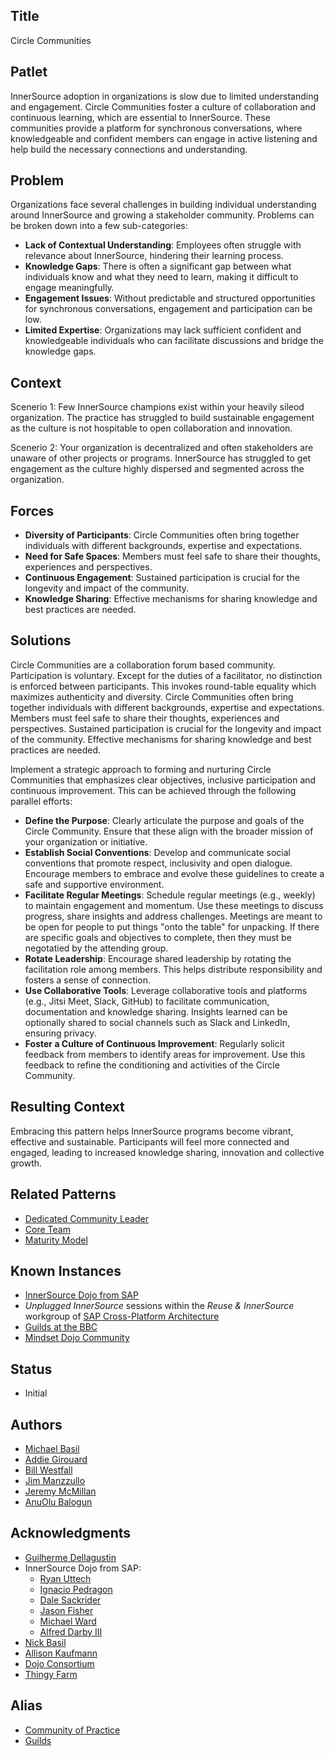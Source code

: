 ## Title

Circle Communities

## Patlet

InnerSource adoption in organizations is slow due to limited understanding and engagement. Circle Communities foster a culture of collaboration and continuous learning, which are essential to InnerSource. These communities provide a platform for synchronous conversations, where knowledgeable and confident members can engage in active listening and help build the necessary connections and understanding.

## Problem

Organizations face several challenges in building individual understanding around InnerSource and growing a stakeholder community. Problems can be broken down into a few sub-categories:

* **Lack of Contextual Understanding**: Employees often struggle with relevance about InnerSource, hindering their learning process.
* **Knowledge Gaps**: There is often a significant gap between what individuals know and what they need to learn, making it difficult to engage meaningfully.
* **Engagement Issues**: Without predictable and structured opportunities for synchronous conversations, engagement and participation can be low.
* **Limited Expertise**: Organizations may lack sufficient confident and knowledgeable individuals who can facilitate discussions and bridge the knowledge gaps.

## Context

Scenerio 1: Few InnerSource champions exist within your heavily sileod organization. The practice has struggled to build sustainable engagement as the culture is not hospitable to open collaboration and innovation.

Scenerio 2: Your organization is decentralized and often stakeholders are unaware of other projects or programs. InnerSource has struggled to get engagement as the culture highly dispersed and segmented across the organization.

## Forces

* **Diversity of Participants**: Circle Communities often bring together individuals with different backgrounds, expertise and expectations.
* **Need for Safe Spaces**: Members must feel safe to share their thoughts, experiences and perspectives.
* **Continuous Engagement**: Sustained participation is crucial for the longevity and impact of the community.
* **Knowledge Sharing**: Effective mechanisms for sharing knowledge and best practices are needed.

## Solutions

Circle Communities are a collaboration forum based community. Participation is voluntary. Except for the duties of a facilitator, no distinction is enforced between participants. This invokes round-table equality which maximizes authenticity and diversity. Circle Communities often bring together individuals with different backgrounds, expertise and expectations.  Members must feel safe to share their thoughts, experiences and perspectives.  Sustained participation is crucial for the longevity and impact of the community.  Effective mechanisms for sharing knowledge and best practices are needed.

Implement a strategic approach to forming and nurturing Circle Communities that emphasizes clear objectives, inclusive participation and continuous improvement.  This can be achieved through the following parallel efforts:

* **Define the Purpose**: Clearly articulate the purpose and goals of the Circle Community.  Ensure that these align with the broader mission of your organization or initiative.
* **Establish Social Conventions**: Develop and communicate social conventions that promote respect, inclusivity and open dialogue.  Encourage members to embrace and evolve these guidelines to create a safe and supportive environment.
* **Facilitate Regular Meetings**: Schedule regular meetings (e.g., weekly) to maintain engagement and momentum.  Use these meetings to discuss progress, share insights and address challenges.  Meetings are meant to be open for people to put things "onto the table" for unpacking.  If there are specific goals and objectives to complete, then they must be negotatied by the attending group.
* **Rotate Leadership**: Encourage shared leadership by rotating the facilitation role among members.  This helps distribute responsibility and fosters a sense of connection.
* **Use Collaborative Tools**: Leverage collaborative tools and platforms (e.g., Jitsi Meet, Slack, GitHub) to facilitate communication, documentation and knowledge sharing.  Insights learned can be optionally shared to social channels such as Slack and LinkedIn, ensuring privacy.
* **Foster a Culture of Continuous Improvement**: Regularly solicit feedback from members to identify areas for improvement. Use this feedback to refine the conditioning and activities of the Circle Community.

## Resulting Context

Embracing this pattern helps InnerSource programs become vibrant, effective and sustainable. Participants will feel more connected and engaged, leading to increased knowledge sharing, innovation and collective growth.

## Related Patterns

* [Dedicated Community Leader](../2-structured/dedicated-community-leader.md)
* [Core Team](../2-structured/core-team.md)
* [Maturity Model](../2-structured/maturity-model.md)

## Known Instances

* [InnerSource Dojo from SAP](https://www.youtube.com/watch?v=fXoVm5iTSCc)
* _Unplugged InnerSource_ sessions within the _Reuse & InnerSource_ workgroup of [SAP Cross-Platform Architecture](https://community.sap.com/t5/technology-blogs-by-sap/cross-product-architecture-embracing-conway-s-law-for-better-software/ba-p/13648600)
* [Guilds at the BBC](https://youtu.be/MyYgk-jdjSw?t=511)
* [Mindset Dojo Community](https://dojo.center)

## Status

* Initial

## Authors

* [Michael Basil](https://www.linkedin.com/in/michaelrbasil)
* [Addie Girouard](https://www.linkedin.com/in/addiegirouard)
* [Bill Westfall](https://www.linkedin.com/in/bill-westfall-3268494)
* [Jim Manzzullo](https://www.linkedin.com/in/jimmanzzullo)
* [Jeremy McMillan](https://www.linkedin.com/in/jeremymcm)
* [AnuOlu Balogun](https://www.linkedin.com/in/anuolu)

## Acknowledgments

* [Guilherme Dellagustin](https://www.linkedin.com/in/dellagustin)
* InnerSource Dojo from SAP:
  * [Ryan Uttech](https://www.linkedin.com/in/ryanuttech)
  * [Ignacio Pedragon](https://www.linkedin.com/in/ignaciopedregon)
  * [Dale Sackrider](https://www.linkedin.com/in/sackrider)
  * [Jason Fisher](https://www.linkedin.com/in/jasonrfisher)
  * [Michael Ward](https://www.linkedin.com/in/michaelwardqa)
  * [Alfred Darby III](https://www.linkedin.com/in/alfred-darby-iii-21b6683)
* [Nick Basil](https://www.linkedin.com/in/nick-basil)
* [Allison Kaufmann](https://www.linkedin.com/in/allisonkaufmann29)
* [Dojo Consortium](https://dojoconsortium.org)
* [Thingy Farm](https://thingyfarm.com/)

## Alias

* [Community of Practice](https://en.wikipedia.org/wiki/Community_of_practice)
* [Guilds](https://engineering.atspotify.com/2014/03/spotify-engineering-culture-part-1/)

